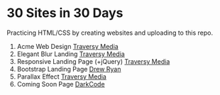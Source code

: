 # 30 Sites in 30 Days

Practicing HTML/CSS by creating websites and uploading to this repo.

1.  Acme Web Design [Traversy Media](https://www.youtube.com/watch?v=Wm6CUkswsNw)
2.  Elegant Blur Landing [Traversy Media](https://www.youtube.com/watch?v=HZv8YHYUHTU)
3.  Responsive Landing Page (+jQuery) [Traversy Media](https://www.youtube.com/watch?v=GJXXf3_dcng)
4.  Bootstrap Landing Page [Drew Ryan](https://www.youtube.com/watch?v=Zn64_IVLO88)
5.  Parallax Effect [Traversy Media](https://www.youtube.com/watch?v=JttTcnidSdQ)
6.  Coming Soon Page [DarkCode](https://www.youtube.com/watch?v=uoMkz1cXOcY&t)

